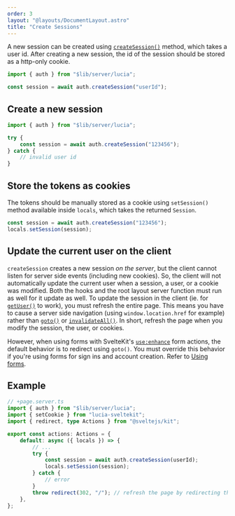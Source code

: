 ```yaml
---
order: 3
layout: "@layouts/DocumentLayout.astro"
title: "Create Sessions"
---
```


A new session can be created using [`createSession()`](/reference/api/server-api#createsession) method, which takes a user id. After creating a new session, the id of the session should be stored as a http-only cookie.

```ts
import { auth } from "$lib/server/lucia";

const session = await auth.createSession("userId");
```

## Create a new session

```ts
import { auth } from "$lib/server/lucia";

try {
    const session = await auth.createSession("123456");
} catch {
    // invalid user id
}
```

## Store the tokens as cookies

The tokens should be manually stored as a cookie using `setSession()` method available inside `locals`, which takes the returned `Session`.

```ts
const session = await auth.createSession("123456");
locals.setSession(session);
```

## Update the current user on the client

`createSession` creates a new session _on the server_, but the client cannot listen for server side events (including new cookies). So, the client will not automatically update the current user when a session, a user, or a cookie was modified. Both the hooks and the root layout server function must run as well for it update as well. To update the session in the client (ie. for [`getUser()`](/reference/api/client-api#getuser) to work), you must refresh the entire page. This means you have to cause a server side navigation (using `window.location.href` for example) rather than [`goto()`](https://kit.svelte.dev/docs/modules#$app-navigation-goto) or [`invalidateAll()`](https://kit.svelte.dev/docs/modules#$app-navigation-invalidateall). In short, refresh the page when you modify the session, the user, or cookies.

However, when using forms with SvelteKit's [`use:enhance`](https://kit.svelte.dev/docs/modules#$app-forms-enhance) form actions, the default behavior is to redirect using `goto()`. You must override this behavior if you're using forms for sign ins and account creation. Refer to [Using forms](/learn/basics/using-forms).

## Example

```ts
// +page.server.ts
import { auth } from "$lib/server/lucia";
import { setCookie } from "lucia-sveltekit";
import { redirect, type Actions } from "@sveltejs/kit";

export const actions: Actions = {
    default: async ({ locals }) => {
        // ...
        try {
            const session = await auth.createSession(userId);
            locals.setSession(session);
        } catch {
            // error
        }
        throw redirect(302, "/"); // refresh the page by redirecting the user
    },
};
```
